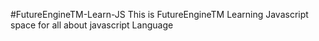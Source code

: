 #FutureEngineTM-Learn-JS
This is FutureEngineTM Learning Javascript space for all about javascript Language
